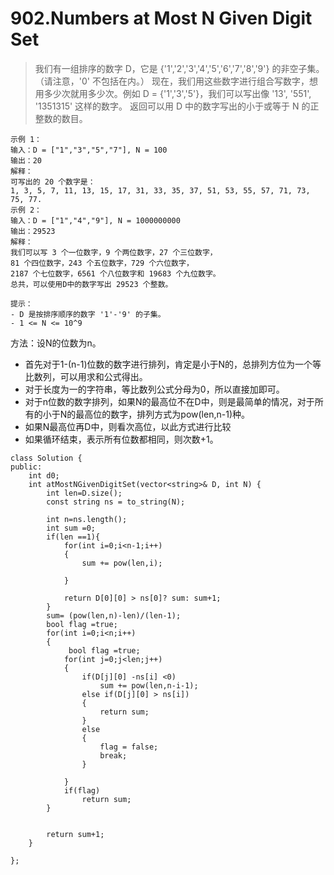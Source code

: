 # 902.Numbers at Most N Given Digit Set

> 我们有一组排序的数字 D，它是  {'1','2','3','4','5','6','7','8','9'} 的非空子集。（请注意，'0' 不包括在内。）
现在，我们用这些数字进行组合写数字，想用多少次就用多少次。例如 D = {'1','3','5'}，我们可以写出像 '13', '551', '1351315' 这样的数字。
返回可以用 D 中的数字写出的小于或等于 N 的正整数的数目。



```
示例 1：
输入：D = ["1","3","5","7"], N = 100
输出：20
解释：
可写出的 20 个数字是：
1, 3, 5, 7, 11, 13, 15, 17, 31, 33, 35, 37, 51, 53, 55, 57, 71, 73, 75, 77.
示例 2：
输入：D = ["1","4","9"], N = 1000000000
输出：29523
解释：
我们可以写 3 个一位数字，9 个两位数字，27 个三位数字，
81 个四位数字，243 个五位数字，729 个六位数字，
2187 个七位数字，6561 个八位数字和 19683 个九位数字。
总共，可以使用D中的数字写出 29523 个整数。

提示：
- D 是按排序顺序的数字 '1'-'9' 的子集。
- 1 <= N <= 10^9
```

方法：设N的位数为n。
- 首先对于1-(n-1)位数的数字进行排列，肯定是小于N的，总排列方位为一个等比数列，可以用求和公式得出。
- 对于长度为一的字符串，等比数列公式分母为0，所以直接加即可。
- 对于n位数的数字排列，如果N的最高位不在D中，则是最简单的情况，对于所有的小于N的最高位的数字，排列方式为pow(len,n-1)种。
- 如果N最高位再D中，则看次高位，以此方式进行比较
- 如果循环结束，表示所有位数都相同，则次数+1。

```
class Solution {
public:
    int d0;
    int atMostNGivenDigitSet(vector<string>& D, int N) {
        int len=D.size();
        const string ns = to_string(N);

        int n=ns.length();
        int sum =0;
        if(len ==1){
            for(int i=0;i<n-1;i++)
            {
                sum += pow(len,i);

            }

            return D[0][0] > ns[0]? sum: sum+1;
        }
        sum= (pow(len,n)-len)/(len-1);
        bool flag =true;
        for(int i=0;i<n;i++)
        {
             bool flag =true;
            for(int j=0;j<len;j++)
            {
                if(D[j][0] -ns[i] <0)
                    sum += pow(len,n-i-1);
                else if(D[j][0] > ns[i])
                {
                    return sum;
                }
                else
                {
                    flag = false;
                    break;
                }

            }
            if(flag)
                return sum;
        }


        return sum+1;
    }

};
```
